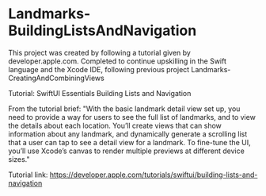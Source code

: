 # Landmarks-BuildingListsAndNavigation

This project was created by following a tutorial given by developer.apple.com. 
Completed to continue upskilling in the Swift language and the Xcode IDE, following previous project Landmarks-CreatingAndCombiningViews

Tutorial: SwiftUI Essentials Building Lists and Navigation

From the tutorial brief: "With the basic landmark detail view set up, you need to provide a way for users to see the full list of 
landmarks, and to view the details about each location. You’ll create views that can show information about any landmark, 
and dynamically generate a scrolling list that a user can tap to see a detail view for a landmark. 
To fine-tune the UI, you’ll use Xcode’s canvas to render multiple previews at different device sizes."

Tutorial link: https://developer.apple.com/tutorials/swiftui/building-lists-and-navigation
